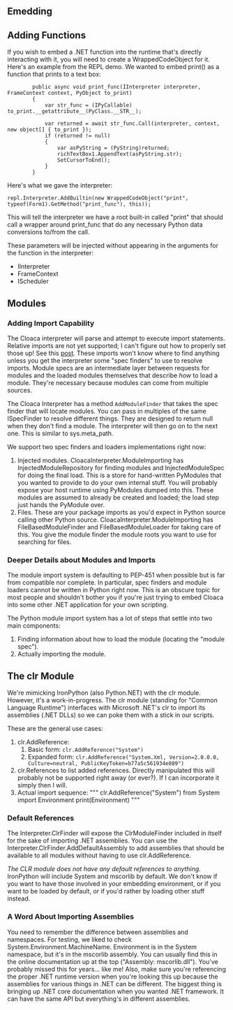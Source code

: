 ## Emedding

## Adding Functions
If you wish to embed a .NET function into the runtime that's directly interacting with it, you will need to create a WrappedCodeObject for it.
Here's an example from the REPL demo. We wanted to embed print() as a function that prints to a text box:

```
        public async void print_func(IInterpreter interpreter, FrameContext context, PyObject to_print)
        {
            var str_func = (IPyCallable) to_print.__getattribute__(PyClass.__STR__);

            var returned = await str_func.Call(interpreter, context, new object[] { to_print });
            if (returned != null)
            {
                var asPyString = (PyString)returned;
                richTextBox1.AppendText(asPyString.str);
                SetCursorToEnd();
            }
        }
```

Here's what we gave the interpreter:
```
repl.Interpreter.AddBuiltin(new WrappedCodeObject("print", typeof(Form1).GetMethod("print_func"), this));
```
This will tell the interpreter we have a root built-in called "print" that should call a wrapper around print_func that do any
necessary Python data conversions to/from the call.

These parameters will be injected without appearing in the arguments for the function in the interpreter:
* IInterpreter
* FrameContext
* IScheduler


## Modules

### Adding Import Capability

The Cloaca interpreter will parse and attempt to execute import statements. Relative imports are not yet supported; I can't figure
out how to properly set those up! See this [post](https://groups.google.com/forum/#!topic/comp.lang.python/AnFJbDMsKAo). These imports
won't know where to find anything unless you get the interpreter some "spec finders" to use to resolve imports. Module specs are an
intermediate layer between requests for modules and the loaded modules themselves that describe *how* to load a module. They're
necessary because modules can come from multiple sources.

The Cloaca Interpreter has a method `AddModuleFinder` that takes the spec finder that will locate modules. You can pass in multiples
of the same ISpecFinder to resolve different things. They are designed to return null when they don't find a module. The interpreter
will then go on to the next one. This is similar to sys.meta_path.

We support two spec finders and loaders implementations right now:
1. Injected modules. CloacaInterpreter.ModuleImporting has InjectedModuleRepository for finding modules and InjectedModuleSpec for
   doing the final load. This is a store for hand-written PyModules that you wanted to provide to do your own internal stuff. You
   will probably expose your host runtime using PyModules dumped into this. These modules are assumed to already be created and loaded;
   the load step just hands the PyModule over.
2. Files. These are your package imports as you'd expect in Python source calling other Python source. CloacaInterpreter.ModuleImporting
   has FileBasedModuleFinder and FileBasedModuleLoader for taking care of this. You give the module finder the module roots you want to use
   for searching for files.

### Deeper Details about Modules and Imports
The module import system is defaulting to PEP-451 when possible but is far from compatible nor complete. In particular, spec finders
and module loaders cannot be written in Python right now. This is an obscure topic for most people and shouldn't bother you if you're
just trying to embed Cloaca into some other .NET application for your own scripting.

The Python module import system has a lot of steps that settle into two main components:
1. Finding information about how to load the module (locating the "module spec").
2. Actually importing the module.

## The clr Module

We're mimicking IronPython (also Python.NET) with the clr module. However, it's a work-in-progress. The clr module (standing for
"Common Language Runtime") interfaces with Microsoft .NET's clr to import its assemblies (.NET DLLs) so we can poke them with a stick
in our scripts.

These are the general use cases:
1. clr.AddReference:
   1. Basic form: `clr.AddReference("System")`
   2. Expanded form: `clr.AddReference("System.Xml, Version=2.0.0.0, Culture=neutral, PublicKeyToken=b77a5c561934e089")`
2. clr.References to list added references. Directly manipulated this will probably not be supported right away (or ever?). If I can
   incorporate it simply then I will.
3. Actual import sequence:
   """
      clr.AddReference("System")
      from System import Environment
      print(Environment)
   """

### Default References

The Interpreter.ClrFinder will expose the ClrModuleFinder included in itself for the sake of importing .NET assemblies. You can use the
Interpreter.ClrFinder.AddDefaultAssembly to add assemblies that should be available to all modules without having to use clr.AddReference.

_The CLR module does not have any default references to anything._ IronPython will include System and mscorlib by default. We don't know
if you want to have those involved in your embedding environment, or if you want to be loaded by default, or if you'd rather by loading
other stuff instead.

### A Word About Importing Assemblies

You need to remember the difference between assemblies and namespaces. For testing, we liked to check System.Environment.MachineName.
Environment is in the System namespace, but it's in the mscorlib assembly. You can usually find this in the online documentation up at
the top ("Assembly: mscorlib.dll"). You've probably missed this for years... like me! Also, make sure you're referencing the proper .NET
runtime version when you're looking this up because the assemblies for various things in .NET can be different. The biggest thing is
bringing up .NET core documentation when you wanted .NET framework. It can have the same API but everything's in different assemblies.
